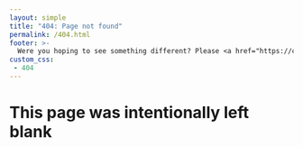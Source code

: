 ```yaml
---
layout: simple
title: "404: Page not found"
permalink: /404.html
footer: >-
  Were you hoping to see something different? Please <a href="https://contact.six-two.dev/">tell me</a> and I will try to fix it.
custom_css:
 - 404
---
```


# This page was intentionally left blank
